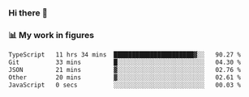 ### Hi there 👋

### 📊 My work in figures

<!--START_SECTION:waka-->

```txt
TypeScript   11 hrs 34 mins  ██████████████████████▓░░   90.27 %
Git          33 mins         █░░░░░░░░░░░░░░░░░░░░░░░░   04.30 %
JSON         21 mins         ▓░░░░░░░░░░░░░░░░░░░░░░░░   02.76 %
Other        20 mins         ▓░░░░░░░░░░░░░░░░░░░░░░░░   02.61 %
JavaScript   0 secs          ░░░░░░░░░░░░░░░░░░░░░░░░░   00.03 %
```

<!--END_SECTION:waka-->
